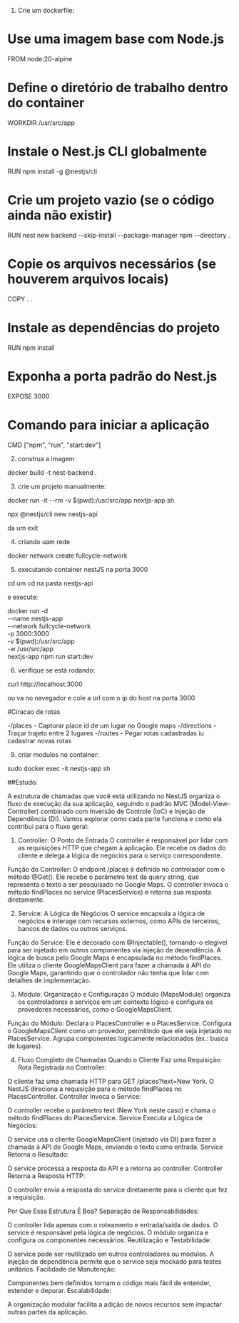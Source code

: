 1. Crie um dockerfile:

# Use uma imagem base com Node.js

FROM node:20-alpine

# Define o diretório de trabalho dentro do container

WORKDIR /usr/src/app

# Instale o Nest.js CLI globalmente

RUN npm install -g @nestjs/cli

# Crie um projeto vazio (se o código ainda não existir)

RUN nest new backend --skip-install --package-manager npm --directory .

# Copie os arquivos necessários (se houverem arquivos locais)

COPY . .

# Instale as dependências do projeto

RUN npm install

# Exponha a porta padrão do Nest.js

EXPOSE 3000

# Comando para iniciar a aplicação

CMD ["npm", "run", "start:dev"]

2. construa a imagem

docker build -t nest-backend .

3. crie um projeto manualmente:

docker run -it --rm -v $(pwd):/usr/src/app nextjs-app sh

npx @nestjs/cli new nestjs-api

da um exit

4. criando uam rede

docker network create fullcycle-network

5. executando container nestJS na porta 3000

cd um cd na pasta nestjs-api

e execute:

docker run -d \
 --name nestjs-app \
 --network fullcycle-network \
 -p 3000:3000 \
 -v $(pwd):/usr/src/app \
 -w /usr/src/app \
 nextjs-app npm run start:dev

6. verifique se está rodando:

curl http://localhost:3000

ou va no navegador e cole a url com o ip do host na porta 3000

#Ciracao de rotas

-/places - Capturar place id de um lugar no Google maps
-/directions -Traçar trajeto entre 2 lugares
-/routes - Pegar rotas cadastradas iu cadastrar novas rotas

9. criar modulos no container:

sudo docker exec -it nestjs-app sh

##Estudo:

A estrutura de chamadas que você está utilizando no NestJS organiza o fluxo de execução da sua aplicação, seguindo o padrão MVC (Model-View-Controller) combinado com Inversão de Controle (IoC) e Injeção de Dependência (DI). Vamos explorar como cada parte funciona e como ela contribui para o fluxo geral:

1. Controller: O Ponto de Entrada
   O controller é responsável por lidar com as requisições HTTP que chegam à aplicação. Ele recebe os dados do cliente e delega a lógica de negócios para o serviço correspondente.

Função do Controller:
O endpoint /places é definido no controlador com o método @Get().
Ele recebe o parâmetro text da query string, que representa o texto a ser pesquisado no Google Maps.
O controller invoca o método findPlaces no service (PlacesService) e retorna sua resposta diretamente.

2. Service: A Lógica de Negócios
   O service encapsula a lógica de negócios e interage com recursos externos, como APIs de terceiros, bancos de dados ou outros serviços.

Função do Service:
Ele é decorado com @Injectable(), tornando-o elegível para ser injetado em outros componentes via injeção de dependência.
A lógica de busca pelo Google Maps é encapsulada no método findPlaces.
Ele utiliza o cliente GoogleMapsClient para fazer a chamada à API do Google Maps, garantindo que o controlador não tenha que lidar com detalhes de implementação.

3. Módulo: Organização e Configuração
   O módulo (MapsModule) organiza os controladores e serviços em um contexto lógico e configura os provedores necessários, como o GoogleMapsClient.

Função do Módulo:
Declara o PlacesController e o PlacesService.
Configura o GoogleMapsClient como um provedor, permitindo que ele seja injetado no PlacesService.
Agrupa componentes logicamente relacionados (ex.: busca de lugares).

4. Fluxo Completo de Chamadas
   Quando o Cliente Faz uma Requisição:
   Rota Registrada no Controller:

O cliente faz uma chamada HTTP para GET /places?text=New York.
O NestJS direciona a requisição para o método findPlaces no PlacesController.
Controller Invoca o Service:

O controller recebe o parâmetro text (New York neste caso) e chama o método findPlaces do PlacesService.
Service Executa a Lógica de Negócios:

O service usa o cliente GoogleMapsClient (injetado via DI) para fazer a chamada à API do Google Maps, enviando o texto como entrada.
Service Retorna o Resultado:

O service processa a resposta da API e a retorna ao controller.
Controller Retorna a Resposta HTTP:

O controller envia a resposta do service diretamente para o cliente que fez a requisição.

Por Que Essa Estrutura É Boa?
Separação de Responsabilidades:

O controller lida apenas com o roteamento e entrada/saída de dados.
O service é responsável pela lógica de negócios.
O módulo organiza e configura os componentes necessários.
Reutilização e Testabilidade:

O service pode ser reutilizado em outros controladores ou módulos.
A injeção de dependência permite que o service seja mockado para testes unitários.
Facilidade de Manutenção:

Componentes bem definidos tornam o código mais fácil de entender, estender e depurar.
Escalabilidade:

A organização modular facilita a adição de novos recursos sem impactar outras partes da aplicação.
